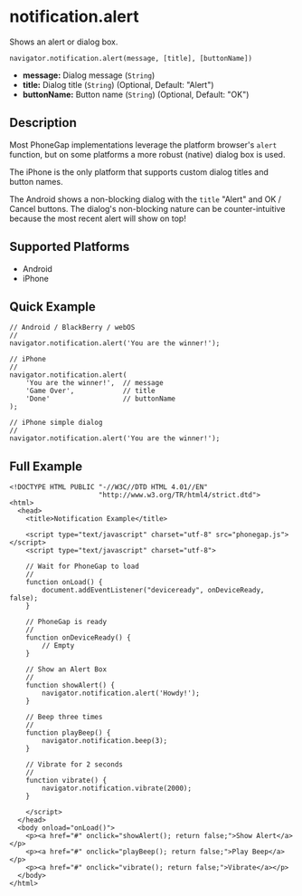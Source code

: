 notification.alert
==================

Shows an alert or dialog box.

    navigator.notification.alert(message, [title], [buttonName])

- __message:__ Dialog message (`String`)
- __title:__ Dialog title (`String`) (Optional, Default: "Alert")
- __buttonName:__ Button name (`String`) (Optional, Default: "OK")
    
Description
-----------

Most PhoneGap implementations leverage the platform browser's `alert` function, but on some platforms a more robust (native) dialog box is used.

The iPhone is the only platform that supports custom dialog titles and button names.

The Android shows a non-blocking dialog with the `title` "Alert" and OK / Cancel buttons. The dialog's non-blocking nature can be counter-intuitive because the most recent alert will show on top!

Supported Platforms
-------------------

- Android
- iPhone

Quick Example
-------------

    // Android / BlackBerry / webOS
    //
    navigator.notification.alert('You are the winner!');
    
    // iPhone
    //
    navigator.notification.alert(
        'You are the winner!',  // message
        'Game Over',            // title
        'Done'                  // buttonName
    );
    
    // iPhone simple dialog
    //
    navigator.notification.alert('You are the winner!');
    
Full Example
------------

    <!DOCTYPE HTML PUBLIC "-//W3C//DTD HTML 4.01//EN"
                          "http://www.w3.org/TR/html4/strict.dtd">
    <html>
      <head>
        <title>Notification Example</title>

        <script type="text/javascript" charset="utf-8" src="phonegap.js"></script>
        <script type="text/javascript" charset="utf-8">

        // Wait for PhoneGap to load
        //
        function onLoad() {
            document.addEventListener("deviceready", onDeviceReady, false);
        }

        // PhoneGap is ready
        //
        function onDeviceReady() {
            // Empty
        }
    
        // Show an Alert Box
        //
        function showAlert() {
            navigator.notification.alert('Howdy!');
        }
    
        // Beep three times
        //
        function playBeep() {
            navigator.notification.beep(3);
        }
    
        // Vibrate for 2 seconds
        //
        function vibrate() {
            navigator.notification.vibrate(2000);
        }

        </script>
      </head>
      <body onload="onLoad()">
        <p><a href="#" onclick="showAlert(); return false;">Show Alert</a></p>
        <p><a href="#" onclick="playBeep(); return false;">Play Beep</a></p>
        <p><a href="#" onclick="vibrate(); return false;">Vibrate</a></p>
      </body>
    </html>